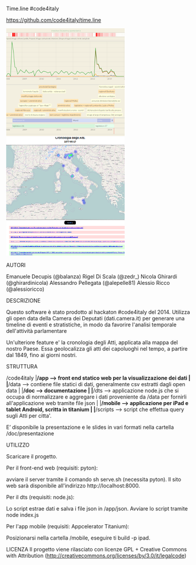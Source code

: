 Time.line #code4italy

https://github.com/code4italy/time.line

![alt tag](https://raw.githubusercontent.com/code4italy/time.line/master/esempio1.png)
![alt tag](https://raw.githubusercontent.com/code4italy/time.line/master/esempio2.png)


AUTORI

Emanuele Decupis (@balanza)
Rigel Di Scala (@zedr_)
Nicola Ghirardi (@ghirardinicola)
Alessandro Pellegata (@alepelle81)
Alessio Ricco (@alessioricco)


DESCRIZIONE

Questo software è stato prodotto al hackaton #code4italy del 2014. Utilizza gli open data della Camera dei Deputati (dati.camera.it) per generare una timeline di eventi e stratistiche, in modo da favorire l'analisi temporale dell'attività parlamentare

Un'ulteriore feature e' la cronologia degli Atti, applicata alla mappa del nostro Paese. Essa geolocalizza gli atti dei capoluoghi nel tempo, a partire dal 1849, fino ai giorni nostri.

STRUTTURA

/code4italy
|__/app         -->     front end statico web per la visualizzazione dei dati
|
|__/data        -->     contiene file statici di dati, generalmente csv estratti dagli open data
|
|__/doc         -->     documentazione
|
|__/dts         -->     applicazione node.js che si occupa di normalizzare e aggregare i dati proveniente da /data per  fornirli all'applicazione web tramite file json
|
|__/mobile      -->     applicazione per iPad e tablet Android, scritta in titanium
|
|__/scripts     -->     script che effettua query sugli Atti per citta'.


E’ disponibile la presentazione e le slides in vari formati nella cartella
/doc/presentazione


UTILIZZO

Scaricare il progetto.

Per il front-end web (requisiti: pyton):

avviare il server tramite il comando sh serve.sh (necessita pyton). Il sito web sarà disponibile all'indirizzo http://localhost:8000.

Per il dts (requisiti: node.js):

Lo script estrae  dati e salva i file json in /app/json. Avviare lo script tramite node index.js

Per l'app mobile (requisiti: Appcelerator Titanium):

Posizionarsi nella cartella /mobile, eseguire ti build -p ipad.

LICENZA
Il progetto viene rilasciato con licenze GPL + Creative Commons with Attribution (http://creativecommons.org/licenses/by/3.0/it/legalcode)
